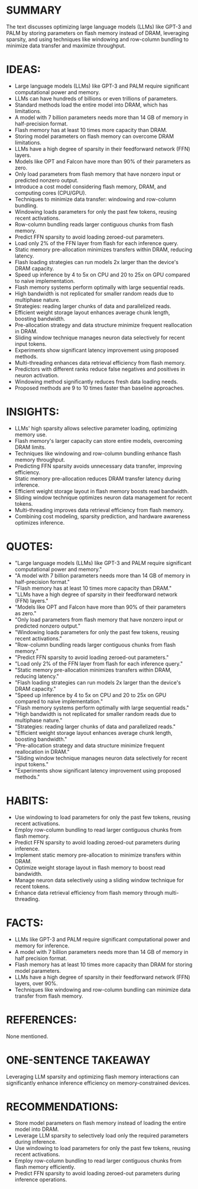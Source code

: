 # SUMMARY
The text discusses optimizing large language models (LLMs) like GPT-3 and PALM by storing parameters on flash memory instead of DRAM, leveraging sparsity, and using techniques like windowing and row-column bundling to minimize data transfer and maximize throughput.

# IDEAS:
- Large language models (LLMs) like GPT-3 and PALM require significant computational power and memory.
- LLMs can have hundreds of billions or even trillions of parameters.
- Standard methods load the entire model into DRAM, which has limitations.
- A model with 7 billion parameters needs more than 14 GB of memory in half-precision format.
- Flash memory has at least 10 times more capacity than DRAM.
- Storing model parameters on flash memory can overcome DRAM limitations.
- LLMs have a high degree of sparsity in their feedforward network (FFN) layers.
- Models like OPT and Falcon have more than 90% of their parameters as zero.
- Only load parameters from flash memory that have nonzero input or predicted nonzero output.
- Introduce a cost model considering flash memory, DRAM, and computing cores (CPU/GPU).
- Techniques to minimize data transfer: windowing and row-column bundling.
- Windowing loads parameters for only the past few tokens, reusing recent activations.
- Row-column bundling reads larger contiguous chunks from flash memory.
- Predict FFN sparsity to avoid loading zeroed-out parameters.
- Load only 2% of the FFN layer from flash for each inference query.
- Static memory pre-allocation minimizes transfers within DRAM, reducing latency.
- Flash loading strategies can run models 2x larger than the device's DRAM capacity.
- Speed up inference by 4 to 5x on CPU and 20 to 25x on GPU compared to naive implementation.
- Flash memory systems perform optimally with large sequential reads.
- High bandwidth is not replicated for smaller random reads due to multiphase nature.
- Strategies: reading larger chunks of data and parallelized reads.
- Efficient weight storage layout enhances average chunk length, boosting bandwidth.
- Pre-allocation strategy and data structure minimize frequent reallocation in DRAM.
- Sliding window technique manages neuron data selectively for recent input tokens.
- Experiments show significant latency improvement using proposed methods.
- Multi-threading enhances data retrieval efficiency from flash memory.
- Predictors with different ranks reduce false negatives and positives in neuron activation.
- Windowing method significantly reduces fresh data loading needs.
- Proposed methods are 9 to 10 times faster than baseline approaches.

# INSIGHTS:
- LLMs' high sparsity allows selective parameter loading, optimizing memory use.
- Flash memory's larger capacity can store entire models, overcoming DRAM limits.
- Techniques like windowing and row-column bundling enhance flash memory throughput.
- Predicting FFN sparsity avoids unnecessary data transfer, improving efficiency.
- Static memory pre-allocation reduces DRAM transfer latency during inference.
- Efficient weight storage layout in flash memory boosts read bandwidth.
- Sliding window technique optimizes neuron data management for recent tokens.
- Multi-threading improves data retrieval efficiency from flash memory.
- Combining cost modeling, sparsity prediction, and hardware awareness optimizes inference.

# QUOTES:
- "Large language models (LLMs) like GPT-3 and PALM require significant computational power and memory."
- "A model with 7 billion parameters needs more than 14 GB of memory in half-precision format."
- "Flash memory has at least 10 times more capacity than DRAM."
- "LLMs have a high degree of sparsity in their feedforward network (FFN) layers."
- "Models like OPT and Falcon have more than 90% of their parameters as zero."
- "Only load parameters from flash memory that have nonzero input or predicted nonzero output."
- "Windowing loads parameters for only the past few tokens, reusing recent activations."
- "Row-column bundling reads larger contiguous chunks from flash memory."
- "Predict FFN sparsity to avoid loading zeroed-out parameters."
- "Load only 2% of the FFN layer from flash for each inference query."
- "Static memory pre-allocation minimizes transfers within DRAM, reducing latency."
- "Flash loading strategies can run models 2x larger than the device's DRAM capacity."
- "Speed up inference by 4 to 5x on CPU and 20 to 25x on GPU compared to naive implementation."
- "Flash memory systems perform optimally with large sequential reads."
- "High bandwidth is not replicated for smaller random reads due to multiphase nature."
- "Strategies: reading larger chunks of data and parallelized reads."
- "Efficient weight storage layout enhances average chunk length, boosting bandwidth."
- "Pre-allocation strategy and data structure minimize frequent reallocation in DRAM."
- "Sliding window technique manages neuron data selectively for recent input tokens."
- "Experiments show significant latency improvement using proposed methods."

# HABITS:
- Use windowing to load parameters for only the past few tokens, reusing recent activations.
- Employ row-column bundling to read larger contiguous chunks from flash memory.
- Predict FFN sparsity to avoid loading zeroed-out parameters during inference.
- Implement static memory pre-allocation to minimize transfers within DRAM.
- Optimize weight storage layout in flash memory to boost read bandwidth.
- Manage neuron data selectively using a sliding window technique for recent tokens.
- Enhance data retrieval efficiency from flash memory through multi-threading.

# FACTS:
- LLMs like GPT-3 and PALM require significant computational power and memory for inference.
- A model with 7 billion parameters needs more than 14 GB of memory in half precision format.
- Flash memory has at least 10 times more capacity than DRAM for storing model parameters.
- LLMs have a high degree of sparsity in their feedforward network (FFN) layers, over 90%.
- Techniques like windowing and row-column bundling can minimize data transfer from flash memory.

# REFERENCES:
None mentioned.

# ONE-SENTENCE TAKEAWAY
Leveraging LLM sparsity and optimizing flash memory interactions can significantly enhance inference efficiency on memory-constrained devices.

# RECOMMENDATIONS:
- Store model parameters on flash memory instead of loading the entire model into DRAM.
- Leverage LLM sparsity to selectively load only the required parameters during inference.
- Use windowing to load parameters for only the past few tokens, reusing recent activations.
- Employ row-column bundling to read larger contiguous chunks from flash memory efficiently.
- Predict FFN sparsity to avoid loading zeroed-out parameters during inference operations.